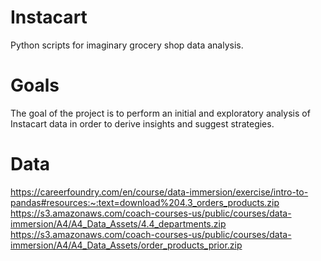 # Instacart
Python scripts for imaginary grocery shop data analysis.
# Goals
The goal of the project is to perform an initial and exploratory analysis of Instacart data in order to derive insights and suggest strategies.
# Data
https://careerfoundry.com/en/course/data-immersion/exercise/intro-to-pandas#resources:~:text=download%204.3_orders_products.zip
https://s3.amazonaws.com/coach-courses-us/public/courses/data-immersion/A4/A4_Data_Assets/4.4_departments.zip
https://s3.amazonaws.com/coach-courses-us/public/courses/data-immersion/A4/A4_Data_Assets/order_products_prior.zip
